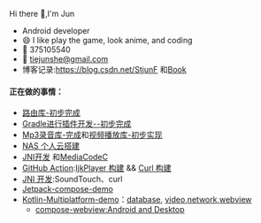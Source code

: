 Hi there 👋,I'm Jun
<!--
![Anurag's github stats](https://github-readme-stats.vercel.app/api?username=shetiejun&theme=vue-dark)![Top Langs](https://github-readme-stats.vercel.app/api/top-langs/?username=shetiejun&layout=compact&theme=vue-dark)
-->

-  Android developer
- 😄  I like play the game, look anime, and coding
-  :penguin:  375105540 
-  :email: tiejunshe@gmail.com
-  博客记录:https://blog.csdn.net/StjunF 和[Book](https://github.com/SheTieJun/Book)


<!--
### 🛠 技术栈 | Tech Stack

- ![Language](https://img.shields.io/badge/-Language-333333?style=flat&logo=Language&logoColor=007396):&#160; ![Java](https://img.shields.io/badge/-Java-333333?style=flat&logo=Java&logoColor=FE6D4B)  ![Kotlin](https://img.shields.io/badge/-Kotlin-333333?style=flat&logo=Kotlin&logoColor=a3e496)
- ![字节码插装](https://img.shields.io/badge/-byte-333333?style=flat&logo=byte&logoColor=FE6D4B): ![AspectJ](https://img.shields.io/badge/-AspectJ-333333?style=flat&logo=AspectJ&logoColor=FE6D4B)  ![ASM](https://img.shields.io/badge/-ASM-333333?style=flat&logo=ASM&logoColor=FE6D4B)
- ![Tech](https://img.shields.io/badge/-technology-333333?style=flat&logo=fire&logoColor=007396):![APT](https://img.shields.io/badge/-APT-333333?style=flat&logo=APT&logoColor=FE6D4B)  ![Java 泛型](https://img.shields.io/badge/-Java泛型-333333?style=flat&logo=Java&logoColor=FE6D4B)   ![反射](https://img.shields.io/badge/-reflect-333333?style=flat&logo=reflect&logoColor=FE6D4B)   ![自定义view](https://img.shields.io/badge/-自定义view-333333?style=flat&logo=view&logoColor=FE6D4B)    ![kotlin  协程](https://img.shields.io/badge/-kotlin协程-333333?style=flat&logo=kotlin&logoColor=FE6D4B)    ![ Gradle插件开发](https://img.shields.io/badge/-Gradle插件开发-333333?style=flat&logo=Gradle&logoColor=FE6D4B)  ![ viewbinding](https://img.shields.io/badge/-Viewbinding-333333?style=flat&logo=Android&logoColor=FE6D4B)   ![ Jekpect](https://img.shields.io/badge/-Jekpect-333333?style=flat&logo=Android&logoColor=FE6D4B) 
- ![模式](https://img.shields.io/badge/-模式-333333?style=flat&logo=fire&logoColor=007396):![MVC](https://img.shields.io/badge/-MVC-333333?style=flat&logo=frame&logoColor=5A9AEF)  ![MVP](https://img.shields.io/badge/-MVP-333333?style=flat&logo=frame&logoColor=5A9AEF)   ![MVVM](https://img.shields.io/badge/-MVVM-333333?style=flat&logo=frame&logoColor=5A9AEF) 
- ![版本控制](https://img.shields.io/badge/-版本控制-333333?style=flat&logo=fire&logoColor=007396) : ![Git](https://img.shields.io/badge/-Git-333333?style=flat&logo=git)   ![GitHub](https://img.shields.io/badge/-GitHub-333333?style=flat&logo=github)     ![Jenkins](https://img.shields.io/badge/-Jenkins-333333?style=flat&logo=Jenkins)  

- ![other](https://img.shields.io/badge/-other-333333?style=flat&logo=fire&logoColor=007396):  ![Linux](https://img.shields.io/badge/-Linux-333333?style=flat&logo=Linux&logoColor=FCC624)   ![聚合支付](https://img.shields.io/badge/-聚合支付-333333?style=flat&logo=payoneer&logoColor=FF4800)   ![Markdown](https://img.shields.io/badge/-Markdown-333333?style=flat&logo=markdown)   ![DLNA投屏](https://img.shields.io/badge/-DLNA投屏-333333?style=flat&logo=DLNA)
-->

#### 正在做的事情：

- [路由库-初步完成](https://github.com/SheTieJun/RoutetKit)
- [Gradle进行插件开发--初步完成](https://github.com/SheTieJun/PluginLib)
- [Mp3录音库-完成](https://github.com/SheTieJun/Mp3Recorder)和[视频播放库-初步实现](https://github.com/SheTieJun/PlayerKit)
- [NAS 个人云搭建](https://github.com/SheTieJun/NASDes)
- [JNI开发](https://github.com/SheTieJun/Android_NDK_JNI) 和[MediaCodeC](https://github.com/SheTieJun/MediaCodeCKit)
- [GitHub Action](https://github.com/SheTieJun/Worker):[IjkPlayer 构建](https://github.com/SheTieJun/Worker/blob/ijkplayerWorker/.github/workflows/ijkWorker.yml) && [Curl 构建](https://github.com/SheTieJun/curl-android)
- [JNI 开发](https://github.com/SheTieJun/Android_NDK_JNI):SoundTouch、curl
- [Jetpack-compose-demo](https://github.com/SheTieJun/Jetpack-compose-demo)  
- [Kotlin-Multiplatform-demo](https://github.com/SheTieJun/Kotlin-Multiplatform-demo)：[database](https://github.com/SheTieJun/Kotlin-Multiplatform-demo/tree/master/common/database), [video](https://github.com/SheTieJun/Kotlin-Multiplatform-demo/tree/master/common/video),[network](https://github.com/SheTieJun/Kotlin-Multiplatform-demo/tree/master/common/network),[webview](https://github.com/SheTieJun/Kotlin-Multiplatform-demo/tree/master/common/webview)
  - [compose-webview:Android and Desktop](https://github.com/SheTieJun/compose-webview)





